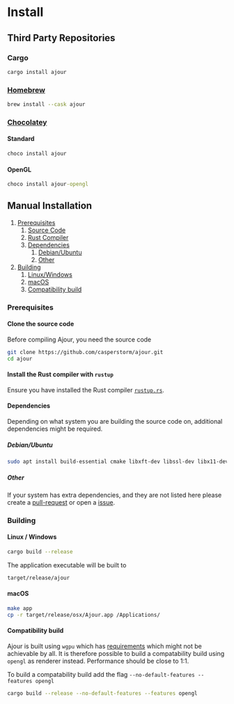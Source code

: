 # Install

## Third Party Repositories

### Cargo

```sh
cargo install ajour
```

### [Homebrew](https://brew.sh/)

```sh
brew install --cask ajour
```

### [Chocolatey](https://chocolatey.org/)

#### Standard

```cmd
choco install ajour
```

#### OpenGL

```cmd
choco install ajour-opengl
```

## Manual Installation

1. [Prerequisites](#prerequisites)
    1. [Source Code](#clone-the-source-code)
    2. [Rust Compiler](#install-the-rust-compiler-with-rustup)
    3. [Dependencies](#dependencies)
        1. [Debian/Ubuntu](#debianubuntu)
        2. [Other](#other)
2. [Building](#building)
    1. [Linux/Windows](#linux--windows)
    2. [macOS](#macos)
    3. [Compatibility build](#compatibility-build)

### Prerequisites

#### Clone the source code

Before compiling Ajour, you need the source code

```sh
git clone https://github.com/casperstorm/ajour.git
cd ajour
```

#### Install the Rust compiler with `rustup`

Ensure you have installed the Rust compiler [`rustup.rs`](https://rustup.rs/).

#### Dependencies

Depending on what system you are building the source code on, additional dependencies
might be required.

##### Debian/Ubuntu

```sh
sudo apt install build-essential cmake libxft-dev libssl-dev libx11-dev
```

##### Other

If your system has extra dependencies, and they are not listed here please create
a [pull-request](https://github.com/casperstorm/ajour/pulls) or open a [issue](https://github.com/casperstorm/ajour/issues).

### Building

#### Linux / Windows

```sh
cargo build --release
```

The application executable will be built to

```sh
target/release/ajour
```

#### macOS

```sh
make app
cp -r target/release/osx/Ajour.app /Applications/
```

#### Compatibility build

Ajour is built using `wgpu` which has [requirements](https://github.com/gfx-rs/wgpu#supported-platforms)
which might not be achievable by all.
It is therefore possible to build a compatability build using `opengl`
as renderer instead. Performance should be close to 1:1.

To build a compatability build add the flag `--no-default-features --features opengl`

```sh
cargo build --release --no-default-features --features opengl
```
